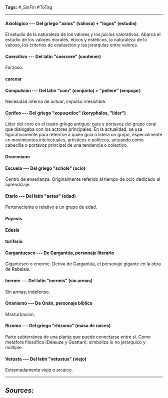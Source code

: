 **Tags:** #_SinFín
#ToTag 
- - -
#### Axiológico --- Del griego "axios" (valioso) + "logos" (estudio)
El estudio de la naturaleza de los valores y los juicios valorativos. Abarca el estudio de los valores morales, éticos y estéticos, la naturaleza de lo valioso, los criterios de evaluación y las jerarquías entre valores.

#### Coercitivo --- Del latín "coercere" (contener)
Forzoso.

#### carenar
#### Compulsión --- Del latín "com" (conjunto) + "pellere" (empujar)
Necesidad interna de actuar; impulso irresistible.

#### Corifeo --- Del griego "κορυφαῖος" (koryphaîos, "líder")
Líder del coro en el teatro griego antiguo; guía y portavoz del grupo coral que dialogaba con los actores principales. En la actualidad, se usa figurativamente para referirse a quien guía o lidera un grupo, especialmente en movimientos intelectuales, artísticos o políticos, actuando como cabecilla o portavoz principal de una tendencia o colectivo.

 #### Draconiano
#### Escuela --- Del griego "schole" (ocio)
Centro de enseñanza. Originalmente referido al tiempo de ocio dedicado al aprendizaje.

#### Etario --- Del latín "aetas" (edad)
Perteneciente o relativo a un grupo de edad.

#### Poyesis
#### Edesis

#### turiferio
#### Gargantuesco --- De Gargantúa, personaje literario
Gigantesco o enorme. Deriva de Gargantúa, el personaje gigante en la obra de Rabelais.

#### Inerme --- Del latín "inermis" (sin armas)
Sin armas; indefenso.

#### Onanismo --- De Onán, personaje bíblico
Masturbación.

#### Rizoma --- Del griego "rhizoma" (masa de raíces)
Parte subterránea de una planta que puede conectarse entre sí. Como metáfora filosófica (Deleuze y Guattari): simboliza lo no jerárquico y múltiple.

#### Vetusta --- Del latín "vetustus" (viejo)
Extremadamente viejo o arcaico.
- - - 
## ***Sources:***